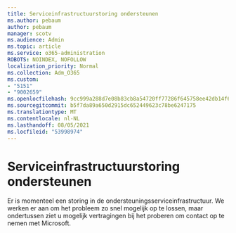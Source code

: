 ```yaml
---
title: Serviceinfrastructuurstoring ondersteunen
ms.author: pebaum
author: pebaum
manager: scotv
ms.audience: Admin
ms.topic: article
ms.service: o365-administration
ROBOTS: NOINDEX, NOFOLLOW
localization_priority: Normal
ms.collection: Adm_O365
ms.custom:
- "5151"
- "9002659"
ms.openlocfilehash: 9cc999a288d7e08b83cb8a54720ff77286f645758ee42db14f68057b0edc3e46
ms.sourcegitcommit: b5f7da89a650d2915dc652449623c78be6247175
ms.translationtype: MT
ms.contentlocale: nl-NL
ms.lasthandoff: 08/05/2021
ms.locfileid: "53998974"
---
```

# <a name="support-service-infrastructure-outage"></a>Serviceinfrastructuurstoring ondersteunen

Er is momenteel een storing in de ondersteuningsserviceinfrastructuur. We werken er aan om het probleem zo snel mogelijk op te lossen, maar ondertussen ziet u mogelijk vertragingen bij het proberen om contact op te nemen met Microsoft.
